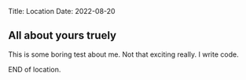 Title: Location
Date: 2022-08-20

## All about yours truely

This is some boring test about me.  Not that exciting really.  I write code.

END of location.
